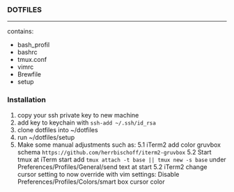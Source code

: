 ### DOTFILES
----
contains:
* bash_profil
* bashrc
* tmux.conf
* vimrc
* Brewfile
* setup

### Installation
1. copy your ssh private key to new machine
2. add key to keychain with `ssh-add ~/.ssh/id_rsa`
3. clone dotfiles into ~/dotfiles
4. run ~/dotfiles/setup
5. Make some manual adjustments such as:
 5.1 iTerm2 add color gruvbox schema `https://github.com/herrbischoff/iterm2-gruvbox`
 5.2 Start tmux at iTerm start add `tmux attach -t base || tmux new -s base` under Preferences/Profiles/General/send text at start
 5.2 iTerm2 change cursor setting to now override with vim settings: Disable Preferences/Profiles/Colors/smart box cursor color
